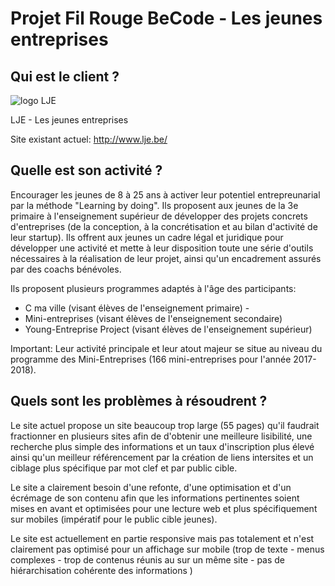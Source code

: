 # Projet Fil Rouge BeCode - Les jeunes entreprises

## Qui est le client ?

![logo LJE](http://lje.be/images/logosLJE/LJE-Logo.jpg)

LJE - Les jeunes entreprises

Site existant actuel: http://www.lje.be/


## Quelle est son activité ?

Encourager les jeunes de 8 à 25 ans à activer leur potentiel entrepreunarial par la méthode "Learning by doing". Ils proposent aux jeunes de la 3e primaire à l'enseignement supérieur de développer des projets concrets d'entreprises (de la conception, à la concrétisation et au bilan d'activité de leur startup). Ils offrent aux jeunes un cadre légal et juridique pour développer une activité et mette à leur disposition toute une série d'outils nécessaires à la réalisation de leur projet, ainsi qu'un encadrement assurés par des coachs bénévoles. 

Ils proposent plusieurs programmes adaptés à l'âge des participants:
* C ma ville (visant élèves de l'enseignement primaire) - 
* Mini-entreprises (visant élèves de l'enseignement secondaire)
* Young-Entreprise Project (visant élèves de l'enseignement supérieur)

Important: Leur activité principale et leur atout majeur se situe au niveau du programme des Mini-Entreprises (166 mini-entreprises pour l'année 2017-2018).

## Quels sont les problèmes à résoudrent ?

Le site actuel propose un site beaucoup trop large (55 pages) qu'il faudrait fractionner en plusieurs sites afin de d'obtenir une meilleure lisibilité, une recherche plus simple des informations et un taux d'inscription plus élevé ainsi qu'un meilleur référencement par la création de liens intersites et un ciblage plus spécifique par mot clef et par public cible.

Le site a clairement besoin d'une refonte, d'une optimisation et d'un écrémage de son contenu afin que les informations pertinentes soient mises en avant et optimisées pour une lecture web et plus spécifiquement sur mobiles (impératif pour le public cible jeunes).

Le site est actuellement en partie responsive mais pas totalement et n'est clairement pas optimisé pour un affichage sur mobile (trop de texte - menus complexes - trop de contenus réunis au sur un même site - pas de hiérarchisation cohérente des informations )




